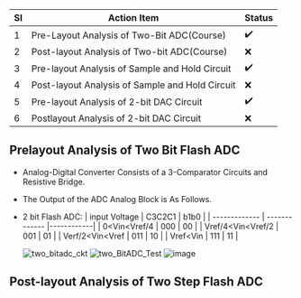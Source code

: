 
|SI|Action Item|Status|
|--|-----------|------|
|1 |Pre-Layout Analysis of Two-Bit ADC(Course)|:heavy_check_mark:|
|2 |Post-layout Analysis of Two-bit ADC(Course)|:x:|
|3 |Pre-layout Analysis of Sample and Hold Circuit|:heavy_check_mark:|
|4 |Post-layout Analysis of Sample and Hold Circuit|:x:|
|5 |Pre-layout Analysis of 2-bit DAC Circuit|:heavy_check_mark:|
|6 |Postlayout Analysis of 2-bit DAC Circuit|:x:|

## Prelayout Analysis of Two Bit Flash ADC
- Analog-Digital Converter Consists of a 3-Comparator Circuits and Resistive Bridge.<br/>
- The Output of the ADC Analog Block is As Follows.<br/>
 - 2 bit Flash ADC:
    | input Voltage      |    C3C2C1     |   b1b0     |
    | -------------      | ------------- |------------|
    | 0<Vin<Vref/4       |     000       |    00      |
    | Vref/4<Vin<Vref/2  |     001       |    01      |
    | Verf/2<Vin<Vref    |     011       |    10      |
    | Vref<Vin           |     111       |    11      |
    
    
    ![two_bitadc_ckt](https://user-images.githubusercontent.com/53760504/229358700-3198e0ef-5d59-41c2-acb1-73f0764a5eb6.png)
    ![two_BitADC_Test](https://user-images.githubusercontent.com/53760504/229358734-3b453689-37cd-4179-a4b2-620ad2267d56.png)
    ![image](https://user-images.githubusercontent.com/53760504/229366755-3593ee78-2e11-4af5-b790-e21e5e5795e4.png)
## Post-layout Analysis of Two Step Flash ADC
